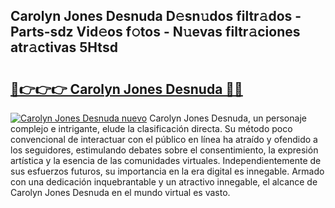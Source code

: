 ## Carolyn Jones Desnuda D𝚎sn𝚞dos filtr𝚊dos - Parts-sdz Vid𝚎os f𝚘tos - N𝚞evas filtr𝚊ciones atr𝚊ctivas 5Htsd

# <h2><a href="http://mb8xiek.tromn.icu/?c=Carolyn+Jones+Desnuda">🔗👉👉👉 Carolyn Jones Desnuda 🔗🔗</a></h2>

[![Carolyn Jones Desnuda nuevo](https://i.imgur.com/pEAQMta.gif)](http://mb8xiek.tromn.icu/?c=Carolyn+Jones+Desnuda)
Carolyn Jones Desnuda, un personaje complejo e intrigante, elude la clasificación directa. Su método poco convencional de interactuar con el público en línea ha atraído y ofendido a los seguidores, estimulando debates sobre el consentimiento, la expresión artística y la esencia de las comunidades virtuales. Independientemente de sus esfuerzos futuros, su importancia en la era digital es innegable. Armado con una dedicación inquebrantable y un atractivo innegable, el alcance de Carolyn Jones Desnuda en el mundo virtual es vasto.

